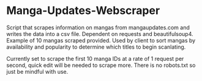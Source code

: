 # Manga-Updates-Webscraper
Script that scrapes information on mangas from mangaupdates.com and writes the data into a csv file. Dependent on requests and beautifulsoup4. Example of 10 mangas scraped provided.
Used by client to sort mangas by availability and popularity to determine which titles to begin scanlating.

Currently set to scrape the first 10 manga IDs at a rate of 1 request per second, quick edit will be needed to scrape more. There is no robots.txt so just be mindful with use.
